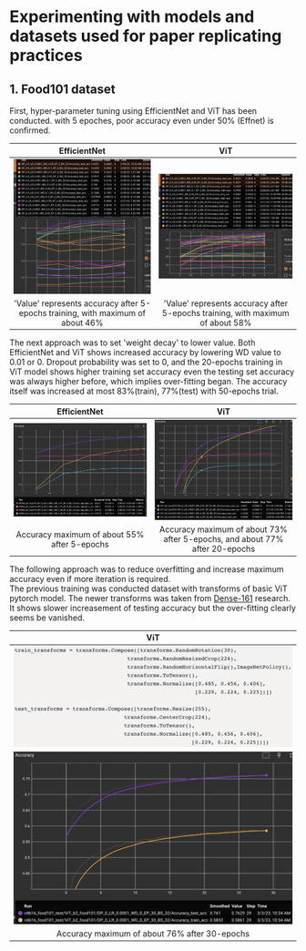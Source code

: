 # Experimenting with models and datasets used for paper replicating practices

## 1. Food101 dataset
  First, hyper-parameter tuning using EfficientNet and ViT has been conducted.
  with 5 epoches, poor accuracy even under 50% (Effnet) is confirmed.

  |EfficientNet|ViT|
  |:--:|:--:|
  |<img src='../etc/images/Effnet-food101-1.png' width=500>|<img src='../etc/images/ViT-food101-1.png' width=500>|
  |'Value' represents accuracy after 5-epochs training, with maximum of about 46%|'Value' represents accuracy after 5-epochs training, with maximum of about 58%|


  The next approach was to set 'weight decay' to lower value. Both EfficientNet and ViT shows increased accuracy by lowering WD value to 0.01 or 0. Dropout probability was set to 0, and the 20-epochs training in ViT model shows higher training set accuracy even the testing set accuracy was always higher before, which implies over-fitting began. The accuracy itself was increased at most 83%(train), 77%(test) with 50-epochs trial.

  |EfficientNet|ViT|
  |:--:|:--:|
  |<img src='../etc/images/Effnet-food101-2.png' width=500>|<img src='../etc/images/ViT-food101-2.png' width=500>|
  |Accuracy maximum of about 55% after 5-epochs|Accuracy maximum of about 73% after 5-epochs, and about 77% after 20-epochs|


  The following approach was to reduce overfitting and increase maximum accuracy even if more iteration is required.  
  The previous training was conducted dataset with transforms of basic ViT pytorch model. The newer transforms was taken from [Dense-161](https://devpost.com/software/food101-classification#updates) research. It shows slower increasement of testing accuracy but the over-fitting clearly seems be vanished.

  |ViT|
  |:--:|
  |<img src='../etc/images/Dense-161-transforms.png' width=500>|
  |<img src='../etc/images/ViT-food101-3.png' width=500>|
  |Accuracy maximum of about 76% after 30-epochs|

